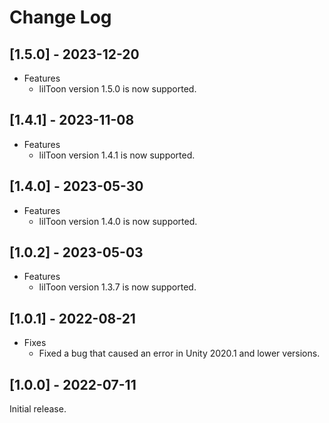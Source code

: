 # Change Log

## [1.5.0] - 2023-12-20

- Features
  - lilToon version 1.5.0 is now supported.

## [1.4.1] - 2023-11-08

- Features
  - lilToon version 1.4.1 is now supported.

## [1.4.0] - 2023-05-30

- Features
  - lilToon version 1.4.0 is now supported.

## [1.0.2] - 2023-05-03

- Features
  - lilToon version 1.3.7 is now supported.

## [1.0.1] - 2022-08-21

- Fixes
  - Fixed a bug that caused an error in Unity 2020.1 and lower versions.

## [1.0.0] - 2022-07-11
Initial release.

